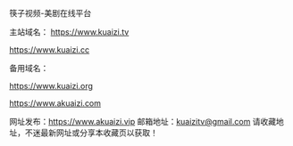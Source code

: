筷子视频-美剧在线平台

主站域名：
https://www.kuaizi.tv

https://www.kuaizi.cc

备用域名：

https://www.kuaizi.org

https://www.akuaizi.com


网址发布：https://www.akuaizi.vip
邮箱地址：kuaizitv@gmail.com
请收藏地址，不迷最新网址或分享本收藏页以获取！
